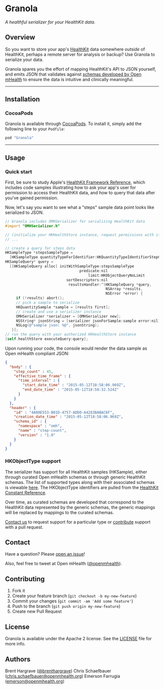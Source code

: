 # Granola

_*A healthful serializer for your HealthKit data.*_

## Overview

So you want to store your app's [HealthKit](https://developer.apple.com/healthkit/)
data somewhere *outside* of HealthKit, perhaps a remote server for analysis or
backup? Use Granola to serialize your data.

Granola spares you the effort of mapping HealthKit's API to JSON yourself,
and emits JSON that validates against
[schemas developed by Open mHealth](http://www.openmhealth.org/developers/schemas/)
to ensure the data is intuitive and clinically meaningful.


***

## Installation

### CocoaPods

Granola is available through [CocoaPods](http://cocoapods.org). To install it, simply add the following line to your `Podfile`:

```ruby
pod "Granola"
```

***

## Usage

### Quick start

First, be sure to study Apple's
[HealthKit Framework Reference](https://developer.apple.com/library/ios/documentation/HealthKit/Reference/HealthKit_Framework),
which includes code samples illustrating how to ask your app's user for
permission to access their HealthKit data, and how to query that data after
you've gained permission.

Now, let's say you want to see what a "steps" sample data point looks like
serialized to JSON.

```objective-c
// Granola includes OMHSerializer for serializing HealthKit data
#import "OMHSerializer.h"

// (initialize your HKHealthStore instance, request permissions with it)
// ...

// create a query for steps data
HKSampleType *stepsSampleType =
  [HKSampleType quantityTypeForIdentifier:HKQuantityTypeIdentifierStepCount];
HKSampleQuery* query =
  [[HKSampleQuery alloc] initWithSampleType:stepsSampleType
                                  predicate:nil
                                      limit:HKObjectQueryNoLimit
                            sortDescriptors:nil
                             resultsHandler:^(HKSampleQuery *query,
                                              NSArray *results,
                                              NSError *error) {
     if (!results) abort();
     // pick a sample to serialize
     HKQuantitySample *sample = [results first];
     // create and use a serializer instance
     OMHSerializer *serializer = [OMHSerializer new];
     NSString* jsonString = [serializer jsonForSample:sample error:nil];
     NSLog(@"sample json: %@", jsonString);
   }];
// run the query with your authorized HKHealthStore instance
[self.healthStore executeQuery:query];
```

Upon running your code, the console would render the data sample as Open mHealth compliant JSON:

```json
{
  "body" : {
    "step_count" : 45,
    "effective_time_frame" : {
      "time_interval" : {
        "start_date_time" : "2015-05-12T18:58:06.969Z",
        "end_date_time" : "2015-05-12T18:58:32.524Z"
      }
    }
  },
  "header" : {
    "id" : "4A00E553-B01D-4757-ADD0-A4283BABAC6F",
    "creation_date_time" : "2015-05-12T18:58:06.969Z",
    "schema_id" : {
      "namespace" : "omh",
      "name" : "step-count",
      "version" : "1.0"
    }
  }
}
```

### HKObjectType support

The serializer has support for all HealthKit samples (HKSample), either through curated Open mHealth schemas or through generic HealthKit schemas. The list of supported types along with their associated schemas is viewable [here](Docs/hkobject_type_coverage.md). The HKObjectType identifiers are pulled from the
[HealthKit Constant Reference](https://developer.apple.com/library/ios/documentation/HealthKit/Reference/HealthKit_Constants/#//apple_ref/doc/uid/TP40014710-CH2-DontLinkElementID_3). 

Over time, as curated schemas are developed that correspond to the HealthKit data represented by the generic schemas, the generic mappings will be replaced by mappings to the curated schemas.

[Contact us](##contact) to request support for a particular type or
[contribute](#contributing) support with a pull request.


## Contact

Have a question? Please [open an issue](https://github.com/openmhealth/Granola/issues/new)!

Also, feel free to tweet at Open mHealth ([@openmhealth](http://twitter.com/openmhealth)).


## Contributing

1. Fork it
2. Create your feature branch (`git checkout -b my-new-feature`)
3. Commit your changes (`git commit -am 'Add some feature'`)
4. Push to the branch (`git push origin my-new-feature`)
5. Create new Pull Request


## License

Granola is available under the Apache 2 license. See the [LICENSE](/LICENSE) file for more info.


## Authors

Brent Hargrave ([@brenthargrave](http://twitter.com/brenthargrave))
Chris Schaefbauer (chris.schaefbauer@openmhealth.org)
Emerson Farrugia (emerson@openmhealth.org)


